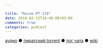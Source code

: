 ```yaml
---

title: "После РТ 174"
date: 2010-02-13T18:48:00+03:00
comments: true
categories: podcast
---
```

[аудио](http://cdn.radio-t.com/rt174post.mp3) ● [пиратский torrent](http://pirates.radio-t.com/torrents/rt174post.mp3.torrent) ● [лог чата](http://chat.radio-t.com/logs/radio-t-174.html) ● [wiki](http://wiki.radio-t.com/%D0%9F%D0%BE%D1%81%D0%BB%D0%B5_%D0%A0%D0%A2_174)<audio src="http://cdn.radio-t.com/rt174post.mp3" preload="none">
